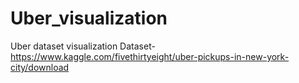 # Uber_visualization
Uber dataset visualization
Dataset- https://www.kaggle.com/fivethirtyeight/uber-pickups-in-new-york-city/download
